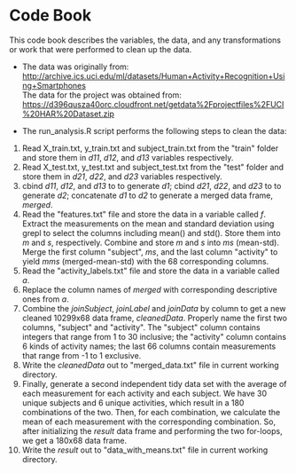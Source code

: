 # Code Book

This code book describes the variables, the data, and any transformations or work that were performed to clean up the data.

* The data was originally from:  
http://archive.ics.uci.edu/ml/datasets/Human+Activity+Recognition+Using+Smartphones      
The data for the project was obtained from:  
https://d396qusza40orc.cloudfront.net/getdata%2Fprojectfiles%2FUCI%20HAR%20Dataset.zip  

* The run_analysis.R script performs the following steps to clean the data: 
 1. Read X_train.txt, y_train.txt and subject_train.txt from the "train" folder and store them in *d11*, *d12*, and *d13* variables respectively.       
 2. Read X_test.txt, y_test.txt and subject_test.txt from the "test" folder and store them in *d21*, *d22*, and *d23* variables respectively.  
 3. cbind *d11*, *d12*, and *d13* to to generate *d1*; 
    cbind *d21*, *d22*, and *d23* to to generate *d2*;
    concatenate *d1* to *d2* to generate a merged data frame, *merged*.  
 4. Read the "features.txt" file and store the data in a variable called *f*. Extract the measurements on the mean and standard deviation using grepl to select the columns including mean() and std(). Store them into *m* and *s*, respectively. Combine and store *m* and *s* into *ms* (mean-std). Merge the first column "subject", *ms*, and the last column "activity" to yield *mms* (merged-mean-std) with the 68 corresponding columns.  
 5. Read the "activity_labels.txt" file and store the data in a variable called *a*.  
 6. Replace the column names of *merged* with corresponding descriptive ones from *a*.  
 7. Combine the *joinSubject*, *joinLabel* and *joinData* by column to get a new cleaned 10299x68 data frame, *cleanedData*. Properly name the first two columns, "subject" and "activity". The "subject" column contains integers that range from 1 to 30 inclusive; the "activity" column contains 6 kinds of activity names; the last 66 columns contain measurements that range from -1 to 1 exclusive.  
 8. Write the *cleanedData* out to "merged_data.txt" file in current working directory.  
 9. Finally, generate a second independent tidy data set with the average of each measurement for each activity and each subject. We have 30 unique subjects and 6 unique activities, which result in a 180 combinations of the two. Then, for each combination, we calculate the mean of each measurement with the corresponding combination. So, after initializing the *result* data frame and performing the two for-loops, we get a 180x68 data frame.
 10. Write the *result* out to "data_with_means.txt" file in current working directory. 
 